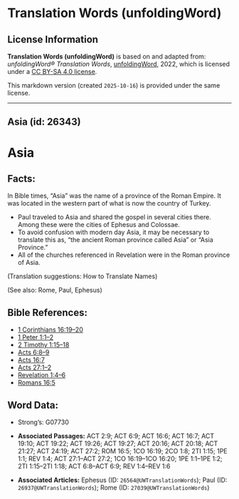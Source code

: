 # Translation Words (unfoldingWord)

## License Information

**Translation Words (unfoldingWord)** is based on and adapted from: _unfoldingWord® Translation Words_, [unfoldingWord](https://unfoldingword.org/utw), 2022, which is licensed under a [CC BY-SA 4.0 license](https://creativecommons.org/licenses/by-sa/4.0/legalcode.en).

This markdown version (created `2025-10-16`) is provided under the same license.



--------------------------------

## Asia (id: 26343)

Asia
====

Facts:
------

In Bible times, “Asia” was the name of a province of the Roman Empire. It was located in the western part of what is now the country of Turkey.

* Paul traveled to Asia and shared the gospel in several cities there. Among these were the cities of Ephesus and Colossae.
* To avoid confusion with modern day Asia, it may be necessary to translate this as, “the ancient Roman province called Asia” or “Asia Province.”
* All of the churches referenced in Revelation were in the Roman province of Asia.

(Translation suggestions: How to Translate Names)

(See also: Rome, Paul, Ephesus)

Bible References:
-----------------

* [1 Corinthians 16:19–20](https://ref.ly/1Cor16:19-1Cor16:20)
* [1 Peter 1:1–2](https://ref.ly/1Pet1:1-1Pet1:2)
* [2 Timothy 1:15–18](https://ref.ly/2Tim1:15-2Tim1:18)
* [Acts 6:8–9](https://ref.ly/Acts6:8-Acts6:9)
* [Acts 16:7](https://ref.ly/Acts16:7)
* [Acts 27:1–2](https://ref.ly/Acts27:1-Acts27:2)
* [Revelation 1:4–6](https://ref.ly/Rev1:4-Rev1:6)
* [Romans 16:5](https://ref.ly/Rom16:5)

Word Data:
----------

* Strong’s: G07730

* **Associated Passages:** ACT 2:9; ACT 6:9; ACT 16:6; ACT 16:7; ACT 19:10; ACT 19:22; ACT 19:26; ACT 19:27; ACT 20:16; ACT 20:18; ACT 21:27; ACT 24:19; ACT 27:2; ROM 16:5; 1CO 16:19; 2CO 1:8; 2TI 1:15; 1PE 1:1; REV 1:4; ACT 27:1–ACT 27:2; 1CO 16:19–1CO 16:20; 1PE 1:1–1PE 1:2; 2TI 1:15–2TI 1:18; ACT 6:8–ACT 6:9; REV 1:4–REV 1:6
* **Associated Articles:** Ephesus (ID: `26564@UWTranslationWords`); Paul (ID: `26937@UWTranslationWords`); Rome (ID: `27039@UWTranslationWords`)

